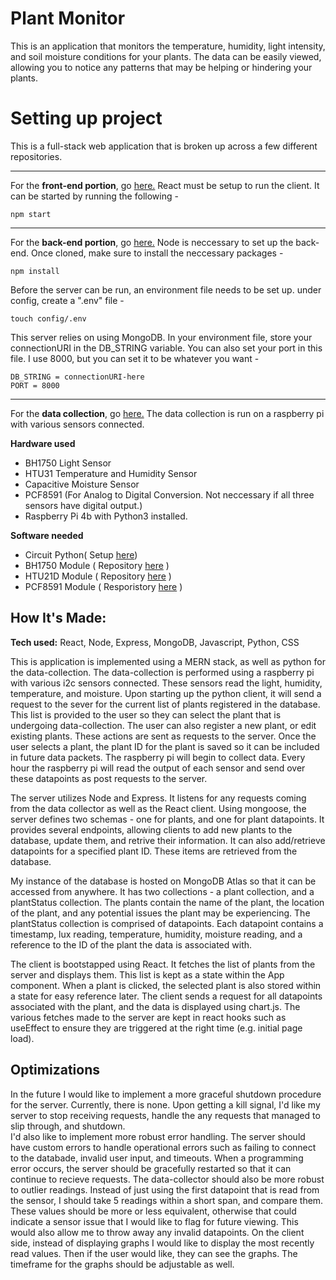 
# Plant Monitor

This is an application that monitors the temperature, humidity, light intensity, and soil moisture conditions for your plants. The data can be easily viewed, allowing you to notice any patterns that may be helping or hindering your plants. 

# Setting up project

This is a full-stack web application that is broken up across a few different repositories.

---
For the **front-end portion**, go [here.](https://github.com/Clara-ra/plant-sitter-client)
React must be setup to run the client. It can be started by running the following -

`npm start`

---
For the **back-end portion**, go [here.](https://github.com/Clara-ra/plant-sitter-api)
Node is neccessary to set up the back-end. Once cloned, make sure to install the neccessary packages -

`npm install`

Before the server can be run, an environment file needs to be set up. under config, create a ".env" file -

`touch config/.env`

This server relies on using MongoDB. In your environment file, store your connectionURI in the DB_STRING variable.
You can also set your port in this file. I use 8000, but you can set it to be whatever you want -

```
DB_STRING = connectionURI-here
PORT = 8000
```

---
For the **data collection**, go [here.](https://github.com/Clara-ra/plant-sitter-data-collection)
The data collection is run on a raspberry pi with various sensors connected.

**Hardware used** 
- BH1750 Light Sensor
- HTU31 Temperature and Humidity Sensor
- Capacitive Moisture Sensor
- PCF8591 (For Analog to Digital Conversion. Not neccessary if all three sensors have digital output.)
- Raspberry Pi 4b with Python3 installed.

**Software needed**
- Circuit Python( Setup [here](https://learn.adafruit.com/circuitpython-on-raspberrypi-linux/installing-circuitpython-on-raspberry-pi))
- BH1750 Module ( Repository [here](https://github.com/adafruit/Adafruit_CircuitPython_BH1750) )
- HTU21D Module ( Repository [here](https://github.com/adafruit/Adafruit_CircuitPython_HTU21D) )
- PCF8591 Module ( Resporistory [here](https://github.com/adafruit/Adafruit_CircuitPython_PCF8591) )

## How It's Made:

**Tech used:** React, Node, Express, MongoDB, Javascript, Python, CSS

This is application is implemented using a MERN stack, as well as python for the data-collection.
The data-collection is performed using a raspberry pi with various i2c sensors connected. These sensors read the light, humidity, temperature, and moisture. Upon starting up the python client, it will send a request to the sever for the current list of plants registered in the database. This list is provided to the user so they can select the plant that is undergoing data-collection. The user can also register a new plant, or edit existing plants. These actions are sent as requests to the server. Once the user selects a plant, the plant ID for the plant is saved so it can be included in future data packets. The raspberry pi will begin to collect data. Every hour the raspberry pi will read the output of each sensor and send over these datapoints as post requests to the server.

The server utilizes Node and Express. It listens for any requests coming from the data collector as well as the React client. Using mongoose, the server defines two schemas - one for plants, and one for plant datapoints. It provides several endpoints, allowing clients to add new plants to the database, update them, and retrive their information. It can also add/retrieve datapoints for a specified plant ID. These items are retrieved from the database.

My instance of the database is hosted on MongoDB Atlas so that it can be accessed from anywhere. It has two collections - a plant collection, and a plantStatus collection. The plants contain the name of the plant, the location of the plant, and any potential issues the plant may be experiencing. The plantStatus collection is comprised of datapoints. Each datapoint contains a timestamp, lux reading, temperature, humidity, moisture reading, and a reference to the ID of the plant the data is associated with. 

The client is bootstapped using React. It fetches the list of plants from the server and displays them. This list is kept as a state within the App component. When a plant is clicked, the selected plant is also stored within a state for easy reference later. The client sends a request for all datapoints associated with the plant, and the data is displayed using chart.js. The various fetches made to the server are kept in react hooks such as useEffect to ensure they are triggered at the right time (e.g. initial page load).

## Optimizations

In the future I would like to implement a more graceful shutdown procedure for the server. Currently, there  is none. Upon getting a kill signal, I'd like my server to stop receiving requests, handle the any requests that managed to slip through, and shutdown.  
I'd also like to implement more robust error handling. The server should have custom errors to handle operational errors such as failing to connect to the databade, invalid user input, and timeouts. When a programming error occurs, the server should be gracefully restarted so that it can continue to recieve requests.
The data-collector should also be more robust to outlier readings. Instead of just using the first datapoint that is read from the sensor, I should take 5 readings within a short span, and compare them. These values should be more or less equivalent, otherwise that could indicate a sensor issue that I would like to flag for future viewing. This would also allow me to throw away any invalid datapoints. 
On the client side, instead of displaying graphs I would like to display the most recently read values. Then if the user would like, they can see the graphs. The timeframe for the graphs should be adjustable as well.




